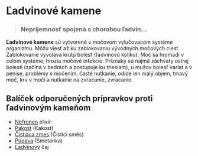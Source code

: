 Ľadvinové kamene
=================

> ### Nepríjemnosť spojená s chorobou ľadvín…

**Ľadvinové kamene** sú vytvorené v močovom vylučovacom systéme organizmu. Môžu
viesť až ku zablokovaniu vývodných močových ciest. Zablokovanie vyvoláva krutú
bolesť (ľadvinovú koliku). Moč sa hromadí v celom systéme, hrozia močové
infekcie.   Príznaky sú najmä záchvaty ostrej bolesti (začína v bedrách a
postupuje ku trieslam), u mužov bolesť varlat a v penise, problémy s močením,
časté nutkanie, odíde len malý objem, tmavý moč, krv v moči a nutkanie na
zvracanie, zvracanie.

Balíček odporučených prípravkov proti ľadvinovým kameňom
--------------------------------------------------------

* [Nefronen](../elixiry/nefronen) elixír
* [Pakost](../tinktury/pakost) (Kakost)
* [Čistiaca zmes](../tinktury/zmes-cistiaca) (Čistící směs)
* [Púpava](../tinktury/pupava) (Smetanka)
* [Ľadvinový](../caje/ladviny) čaj
